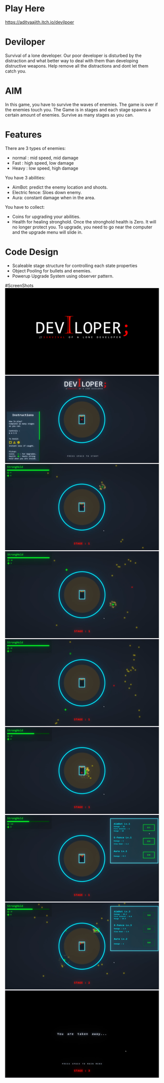 # Play Here
https://adityaajith.itch.io/devilpoer

# Deviloper
Survival of a lone developer. Our poor developer is disturbed by the distraction and what better way to deal with them than developing distructive weapons. Help remove all the distractions and dont let them catch you. 

# AIM
In this game, you have to survive the waves of enemies. The game is over if the enemies touch you.
The Game is in stages and each stage spawns a certain amount of enemies. Survive as many stages as you can.

# Features
There are 3 types of enemies:
- normal : mid speed, mid damage
- Fast : high speed, low damage
- Heavy : low speed, high damage

You have 3 abilities:
- AimBot: predict the enemy location and shoots.
- Electric fence: Sloes down enemy.
- Aura: constant damage when in the area.

You have to collect:
- Coins for upgrading your abilities.
- Health for healing stronghold.
Once the stronghold health is Zero. It will no longer protect you.
To upgrade, you need to go near the computer and the upgrade menu will slide in.

# Code Design
- Scaleable stage structure for controlling each state properties
- Object Pooling for bullets and enemies.
- Powerup Upgrade System using observer pattern.

#ScreenShots
![ScreenShot](ScreenShots/DeviloperLogo.png)
![ScreenShot](ScreenShots/MainMenu.png)
![ScreenShot](ScreenShots/Gameplay1.png)
![ScreenShot](ScreenShots/Gameplay2.png)
![ScreenShot](ScreenShots/Gameplay3.png)
![ScreenShot](ScreenShots/Gameplay4.png)
![ScreenShot](ScreenShots/Gameplay5.png)
![ScreenShot](ScreenShots/Gameplay6.png)
![ScreenShot](ScreenShots/Gameplay7.png)
